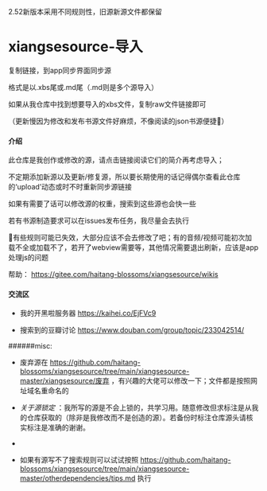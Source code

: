 2.52新版本采用不同规则性，旧源新源文件都保留

# xiangsesource-导入

复制链接，到app同步界面同步源

格式是以.xbs尾或.md尾（.md则是多个源导入）

如果从我仓库中找到想要导入的xbs文件，复制raw文件链接即可

（更新慢因为修改和发布书源文件好麻烦，不像阅读的json书源便捷🗿）

#### 介绍
此仓库是我创作或修改的源，请点击链接阅读它们的简介再考虑导入；

不定期添加新源以及更新/修复源，所以要长期使用的话记得偶尔查看此仓库的‘upload’动态或时不时重新同步源链接

如果有需要了话可以修改源的权重，搜索到这些源也会快一些

若有书源制造要求可以在issues发布任务，我尽量会去执行

🗿有些规则可能已失效，大部分应该不会去修改了吧；有的音频/视频可能初次加载不全或加载不了，若开了webview需要等，其他情况需要退出刷新，应该是app处理js的问题

帮助： https://gitee.com/haitang-blossoms/xiangsesource/wikis

#### 交流区

- 我的开黑啦服务器 https://kaihei.co/EjFVc9

- 搜索到的豆瓣讨论 https://www.douban.com/group/topic/233042514/

######misc:

- 废弃源在 https://github.com/haitang-blossoms/xiangsesource/tree/main/xiangsesource-master/xiangsesource/废弃 ，有兴趣的大佬可以修改一下；文件都是按照网址域名重命名的

- _关于源锁定_ ：我所写的源是不会上锁的，共学习用。随意修改但求标注是从我的仓库获取的（除非是我修改而不是创造的源）。若备份时标注仓库源头请核实标注是准确的谢谢。
- 
- 如果有源写不了搜索规则可以试试按照 https://github.com/haitang-blossoms/xiangsesource/tree/main/xiangsesource-master/otherdependencies/tips.md 执行
